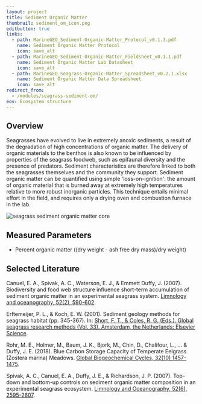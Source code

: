 ```yaml
---
layout: project
title: Sediment Organic Matter
thumbnail: sediment_om_icon.png
editbutton: true
links:
  - path: MarineGEO_Sediment-Organic-Matter_Protocol_v0.1.3.pdf
    name: Sediment Organic Matter Protocol
    icon: save_alt
  - path: MarineGEO_Sediment-Organic-Matter_Fieldsheet_v0.1.1.pdf
    name: Sediment Organic Matter Lab Datasheet
    icon: save_alt
  - path: MarineGEO_Seagrass-Organic-Matter_Spreadsheet_v0.2.1.xlsx
    name: Sediment Organic Matter Data Spreadsheet
    icon: save_alt
redirect_from:
  - /modules/seagrass-sediment-om/
eov: Ecosystem structure
---
```


## Overview
Seagrasses have evolved to live in extremely anoxic sediments, a result of the degradation of high concentrations of organic matter. The delivery of organic materials to the benthos is also known to be influenced by properties of the seagrass foodweb, such as epifaunal diversity and the presence of predators. Sediment characteristics are therefore linked to both the seagrasses themselves and the community they support. Sediment organic matter can be quantified using simple 'loss-on-ignition': the amount of organic material that is burned away at extremely high temperatures relative to more robust inorganic particles. This technique entails minimal effort in the field, and requires only a drying oven and combustion furnace in the lab.

![seagrass sediment organic matter core]({{site.baseurl}}/assets/modules/sediment-organic-matter/sediment_om_landing_page.jpg.jpg)

## Measured Parameters
  - Percent organic matter ((dry weight - ash free dry mass)/dry weight)

## Selected Literature
Canuel, E. A., Spivak, A. C., Waterson, E. J., & Emmett Duffy, J. (2007). Biodiversity and food web structure influence short-term accumulation of sediment organic matter in an experimental seagrass system. [Limnology and oceanography, 52(2), 590-602](https://aslopubs.onlinelibrary.wiley.com/doi/abs/10.4319/lo.2007.52.2.0590).

Erftemeijer, P. L., & Koch, E. W. (2001). Sediment geology methods for seagrass habitat (pp. 345-367). In: [Short, F. T., & Coles, R. G. (Eds.). Global seagrass research methods (Vol. 33). Amsterdam, the Netherlands: Elsevier Science](https://books.google.com/books?hl=en&lr=&id=ycCV91U7N5gC&oi=fnd&pg=PA345&dq=Erftemeijer,+P.+L.,+%26+Koch,+E.+W.+(2001).+Sediment+geology+methods+for+seagrass+habitat+(pp.+345-367).+In:+Short,+F.+T.,+%26+Coles,+R.+G.+(Eds.).+Global+seagrass+research+methods+(Vol.+33).+Amsterdam,+the+Netherlands:+Elsevier+Science.&ots=kL_DRmBDeg&sig=1w6g8EMW1_rrwHZpqsCA_7yhCec).

Rohr, M. E., Holmer, M., Baum, J. K., Bjork, M., Chin, D., Chalifour, L., ... & Duffy, J. E. (2018). Blue Carbon Storage Capacity of Temperate Eelgrass (Zostera marina) Meadows. [Global Biogeochemical Cycles, 32(10) 1457-1475](https://agupubs.onlinelibrary.wiley.com/doi/abs/10.1029/2018GB005941).

Spivak, A. C., Canuel, E. A., Duffy, J. E., & Richardson, J. P. (2007). Top-down and bottom-up controls on sediment organic matter composition in an experimental seagrass ecosystem. [Limnology and Oceanography, 52(6), 2595-2607](https://onlinelibrary.wiley.com/doi/abs/10.4319/lo.2007.52.6.2595).
